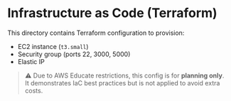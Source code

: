 # Infrastructure as Code (Terraform)

This directory contains Terraform configuration to provision:
- EC2 instance (`t3.small`)
- Security group (ports 22, 3000, 5000)
- Elastic IP

> ⚠️ Due to AWS Educate restrictions, this config is for **planning only**.  
> It demonstrates IaC best practices but is not applied to avoid extra costs.